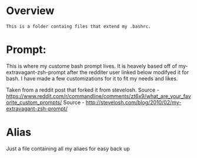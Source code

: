 # Overview

    This is a folder containg files that extend my .bashrc.

# Prompt:
This is where my custome bash prompt lives. It is heavely based off of my-extravagant-zsh-prompt 
after the redditer user linked below modifyed it for bash. I have made a few customizations for
it to fit my needs and likes.

Taken from a reddit post that forked it from stevelosh.
 	Source - https://www.reddit.com/r/commandline/comments/zt6x9/what_are_your_favorite_custom_prompts/
 	Source - http://stevelosh.com/blog/2010/02/my-extravagant-zsh-prompt/

# Alias
Just a file containing all my aliaes for easy back up
